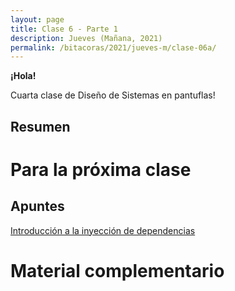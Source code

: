```yaml
---
layout: page
title: Clase 6 - Parte 1
description: Jueves (Mañana, 2021)
permalink: /bitacoras/2021/jueves-m/clase-06a/
---
```



**¡Hola!**

Cuarta clase de Diseño de Sistemas en pantuflas!


## Resumen

# Para la próxima clase
## Apuntes

[Introducción a la inyección de dependencias](https://docs.google.com/document/d/1GsW-hVF0XR76KunDILqkltyE1KIBvj3ldCCkyStjne0/edit)

# Material complementario

